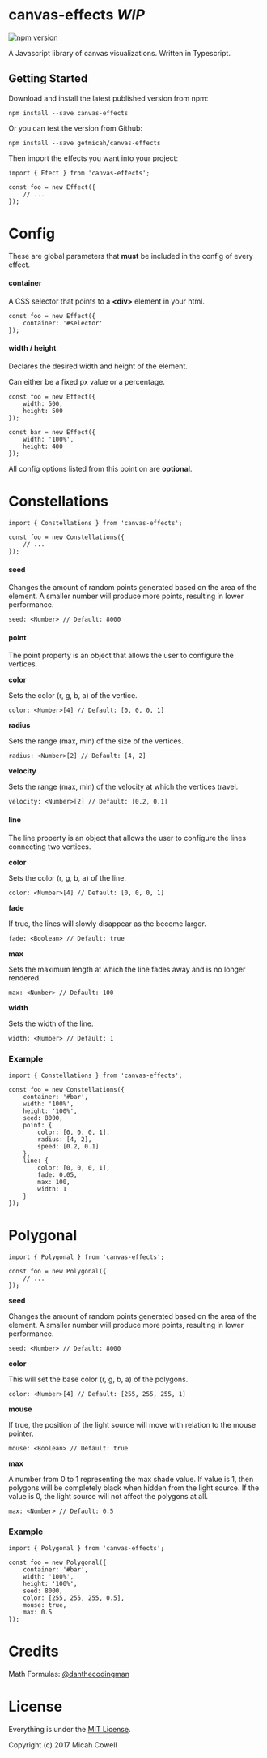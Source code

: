 # canvas-effects *WIP*
[![npm version](https://badge.fury.io/js/canvas-effects.svg)](https://badge.fury.io/js/canvas-effects)

A Javascript library of canvas visualizations. Written in Typescript.

## Getting Started

Download and install the latest published version from npm:

`npm install --save canvas-effects`

Or you can test the version from Github:

`npm install --save getmicah/canvas-effects`

Then import the effects you want into your project:

```
import { Efect } from 'canvas-effects';

const foo = new Effect({
	// ...
});
```

# Config

These are global parameters that **must** be included in the config of every effect.

#### container

A CSS selector that points to a **\<div\>** element in your html.

```
const foo = new Effect({
	container: '#selector'
});
```

#### width / height

Declares the desired width and height of the element.

Can either be a fixed px value or a percentage.

```
const foo = new Effect({
	width: 500,
	height: 500
});

const bar = new Effect({
	width: '100%',
	height: 400
});
```

All config options listed from this point on are **optional**.






# Constellations

```
import { Constellations } from 'canvas-effects';

const foo = new Constellations({
	// ...
});
```

#### seed

Changes the amount of random points generated based on the area of the element. A smaller number will produce more points, resulting in lower performance.

`seed: <Number> // Default: 8000`

#### point

The point property is an object that allows the user to configure the vertices.

**color**

Sets the color (r, g, b, a) of the vertice.

`color: <Number>[4] // Default: [0, 0, 0, 1]`

**radius**

Sets the range (max, min) of the size of the vertices.

`radius: <Number>[2] // Default: [4, 2]`

**velocity**

Sets the range (max, min) of the velocity at which the vertices travel.

`velocity: <Number>[2] // Default: [0.2, 0.1]`

#### line

The line property is an object that allows the user to configure the lines connecting two vertices.

**color**

Sets the color (r, g, b, a) of the line.

`color: <Number>[4] // Default: [0, 0, 0, 1]`

**fade**

If true, the lines will slowly disappear as the become larger.

`fade: <Boolean> // Default: true`


**max**

Sets the maximum length at which the line fades away and is no longer rendered.

`max: <Number> // Default: 100`

**width**

Sets the width of the line.

`width: <Number> // Default: 1`

### Example

```
import { Constellations } from 'canvas-effects';

const foo = new Constellations({
	container: '#bar',
	width: '100%',
	height: '100%',
	seed: 8000,
	point: {
		color: [0, 0, 0, 1],
		radius: [4, 2],
		speed: [0.2, 0.1]
	},
	line: {
		color: [0, 0, 0, 1],
		fade: 0.05,
		max: 100,
		width: 1
	}
});
```






# Polygonal

```
import { Polygonal } from 'canvas-effects';

const foo = new Polygonal({
	// ...
});
```

**seed**

Changes the amount of random points generated based on the area of the element. A smaller number will produce more points, resulting in lower performance.

`seed: <Number> // Default: 8000`

**color**

This will set the base color (r, g, b, a) of the polygons.

`color: <Number>[4] // Default: [255, 255, 255, 1]`

**mouse**

If true, the position of the light source will move with relation to the mouse pointer.

`mouse: <Boolean> // Default: true`

**max**

A number from 0 to 1 representing the max shade value. If value is 1, then polygons will be completely black when hidden from the light source. If the value is 0, the light source will not affect the polygons at all.

`max: <Number> // Default: 0.5`

### Example

```
import { Polygonal } from 'canvas-effects';

const foo = new Polygonal({
	container: '#bar',
	width: '100%',
	height: '100%',
	seed: 8000,
	color: [255, 255, 255, 0.5],
	mouse: true,
	max: 0.5
});
```






# Credits

Math Formulas: [@danthecodingman](https://github.com/danthecodingman)






# License

Everything is under the [MIT License](https://opensource.org/licenses/MIT).

Copyright (c) 2017 Micah Cowell
